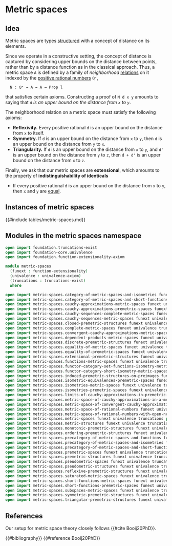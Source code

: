 # Metric spaces

## Idea

Metric spaces are types [structured](foundation.structure.md) with a concept of
distance on its elements.

Since we operate in a constructive setting, the concept of distance is captured
by considering upper bounds on the distance between points, rather than by a
distance function as in the classical approach. Thus, a metric space `A` is
defined by a family of _neighborhood_
[relations](foundation.binary-relations.md) on it indexed by the
[positive rational numbers](elementary-number-theory.positive-rational-numbers.md)
`ℚ⁺`,

```text
  N : ℚ⁺ → A → A → Prop l
```

that satisfies certain axioms. Constructing a proof of `N d x y` amounts to
saying that _`d` is an upper bound on the distance from `x` to `y`_.

The neighborhood relation on a metric space must satisfy the following axioms:

- **Reflexivity.** Every positive rational `d` is an upper bound on the distance
  from `x` to itself.
- **Symmetry.** If `d` is an upper bound on the distance from `x` to `y`, then
  `d` is an upper bound on the distance from `y` to `x`.
- **Triangularity.** If `d` is an upper bound on the distance from `x` to `y`,
  and `d'` is an upper bound on the distance from `y` to `z`, then `d + d'` is
  an upper bound on the distance from `x` to `z`.

Finally, we ask that our metric spaces are **extensional**, which amounts to the
property of **indistinguishability of identicals**

- If every positive rational `d` is an upper bound on the distance from `x` to
  `y`, then `x` and `y` are [equal](foundation-core.identity-types.md).

## Instances of metric spaces

{{#include tables/metric-spaces.md}}

## Modules in the metric spaces namespace

```agda
open import foundation.truncations-exist
open import foundation-core.univalence
open import foundation.function-extensionality-axiom

module metric-spaces
  (funext : function-extensionality)
  (univalence : univalence-axiom)
  (truncations : truncations-exist)
  where

open import metric-spaces.category-of-metric-spaces-and-isometries funext univalence truncations public
open import metric-spaces.category-of-metric-spaces-and-short-functions funext univalence truncations public
open import metric-spaces.cauchy-approximations-metric-spaces funext univalence truncations public
open import metric-spaces.cauchy-approximations-premetric-spaces funext univalence truncations public
open import metric-spaces.cauchy-sequences-complete-metric-spaces funext univalence truncations public
open import metric-spaces.cauchy-sequences-metric-spaces funext univalence truncations public
open import metric-spaces.closed-premetric-structures funext univalence truncations public
open import metric-spaces.complete-metric-spaces funext univalence truncations public
open import metric-spaces.convergent-cauchy-approximations-metric-spaces funext univalence truncations public
open import metric-spaces.dependent-products-metric-spaces funext univalence truncations public
open import metric-spaces.discrete-premetric-structures funext univalence truncations public
open import metric-spaces.equality-of-metric-spaces funext univalence truncations public
open import metric-spaces.equality-of-premetric-spaces funext univalence truncations public
open import metric-spaces.extensional-premetric-structures funext univalence truncations public
open import metric-spaces.functions-metric-spaces funext univalence truncations public
open import metric-spaces.functor-category-set-functions-isometry-metric-spaces funext univalence truncations public
open import metric-spaces.functor-category-short-isometry-metric-spaces funext univalence truncations public
open import metric-spaces.induced-premetric-structures-on-preimages funext univalence truncations public
open import metric-spaces.isometric-equivalences-premetric-spaces funext univalence truncations public
open import metric-spaces.isometries-metric-spaces funext univalence truncations public
open import metric-spaces.isometries-premetric-spaces funext univalence truncations public
open import metric-spaces.limits-of-cauchy-approximations-in-premetric-spaces funext univalence truncations public
open import metric-spaces.metric-space-of-cauchy-approximations-in-a-metric-space funext univalence truncations public
open import metric-spaces.metric-space-of-convergent-cauchy-approximations-in-a-metric-space funext univalence truncations public
open import metric-spaces.metric-space-of-rational-numbers funext univalence truncations public
open import metric-spaces.metric-space-of-rational-numbers-with-open-neighborhoods funext univalence truncations public
open import metric-spaces.metric-spaces funext univalence truncations public
open import metric-spaces.metric-structures funext univalence truncations public
open import metric-spaces.monotonic-premetric-structures funext univalence truncations public
open import metric-spaces.ordering-premetric-structures funext univalence truncations public
open import metric-spaces.precategory-of-metric-spaces-and-functions funext univalence truncations public
open import metric-spaces.precategory-of-metric-spaces-and-isometries funext univalence truncations public
open import metric-spaces.precategory-of-metric-spaces-and-short-functions funext univalence truncations public
open import metric-spaces.premetric-spaces funext univalence truncations public
open import metric-spaces.premetric-structures funext univalence truncations public
open import metric-spaces.pseudometric-spaces funext univalence truncations public
open import metric-spaces.pseudometric-structures funext univalence truncations public
open import metric-spaces.reflexive-premetric-structures funext univalence truncations public
open import metric-spaces.saturated-metric-spaces funext univalence truncations public
open import metric-spaces.short-functions-metric-spaces funext univalence truncations public
open import metric-spaces.short-functions-premetric-spaces funext univalence truncations public
open import metric-spaces.subspaces-metric-spaces funext univalence truncations public
open import metric-spaces.symmetric-premetric-structures funext univalence truncations public
open import metric-spaces.triangular-premetric-structures funext univalence truncations public
```

## References

Our setup for metric space theory closely follows {{#cite Booij20PhD}}.

{{#bibliography}} {{#reference Booij20PhD}}
